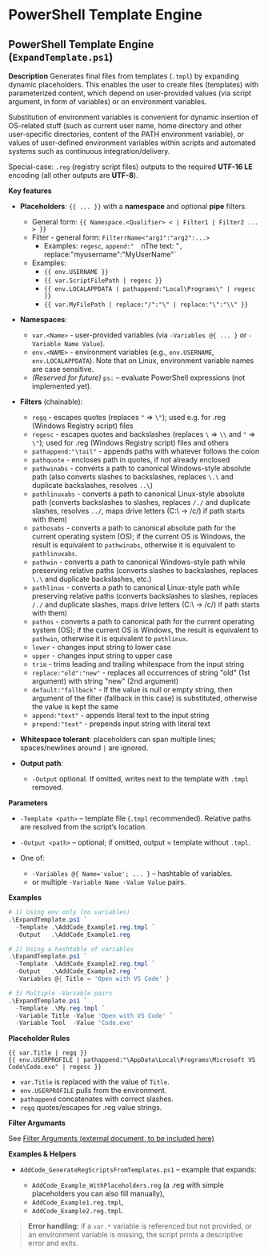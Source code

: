 
# PowerShell Template Engine

## PowerShell Template Engine (`ExpandTemplate.ps1`)

**Description**
Generates final files from templates (`.tmpl`) by expanding dynamic placeholders. This enables the user to create files (templates) with parameterized content, which depend on user-provided values (via script argument, in form of variables) or on environment variables.

Substitution of environment variables is convenient for dynamic insertion of OS-related stuff (such as current user name, home directory and other user-specific directories, content of the PATH environment variable), or values of user-defined environment variables within scripts and automated systems such as continuous integration/delivery.

Special-case: `.reg` (registry script files) outputs to the required **UTF-16 LE** encoding (all other outputs are **UTF-8**).

**Key features**

* **Placeholders**: `{{ ... }}` with a **namespace** and optional **pipe** filters.
  * General form: `{{ Namespace.<Qualifier> < | Filter1 | Filter2 ... > }}`
  * Filter - general form: `FilterrName<"arg1":"arg2":...>`
    * Examples: `regesc`, `append:"  `nThe text: "`, `replace:"myusername":"MyUserName"`
  * Examples:
    * `{{ env.USERNAME }}`
    * `{{ var.ScriptFilePath | regesc }}`
    * `{{ env.LOCALAPPDATA | pathappend:"Local\Programs\" | regesc }}`
    * `{{ var.MyFilePath | replace:"/":"\" | replace:"\":"\\" }}`
* **Namespaces**:
  * `var.<Name>` - user-provided variables (via `-Variables @{ ... }` or `-Variable Name Value`).
  * `env.<NAME>` - environment variables (e.g., `env.USERNAME`, `env.LOCALAPPDATA`). Note that on Linux, environment variable names are case sensitive.
  * *(Reserved for future)* `ps:` – evaluate PowerShell expressions (not implemented yet).
* **Filters** (chainable):
  * `regq` - escapes quotes (replaces `"` => `\"`); used e.g. for .reg (Windows Registry script) files
  * `regesc` - escapes quotes and backslashes (replaces `\` => `\\` and `"` => `\"`); used for .reg (Windows Registry script) files and others
  *  `pathappend:"\tail"` - appends paths with whatever follows the colon
  *  `pathquote` - encloses path in quotes, if not already enclosed
  * `pathwinabs` - converts a path to canonical Windows-style absolute path (also converts slashes to backslashes, replaces `\.\` and duplicate backslashes, resolves `..\`)
  * `pathlinuxabs` - converts a path to canonical Linux-style absolute path (converts backslashes to slashes, replaces `/./` and duplicate slashes, resolves `../`, maps drive letters (C:\ → /c/) if path starts with them)
  * `pathosabs` - converts a path to canonical absolute path for the current operating system (OS); if the current OS is Windows, the result is equivalent to `pathwinabs`, otherwise it is equivalent to `pathlinuxabs`.
  * `pathwin` - converts a path to canonical Windows-style path while preserving relative paths (converts slashes to backslashes, replaces `\.\` and duplicate backslashes, etc.)
  * `pathlinux` - converts a path to canonical Linux-style path while preserving relative paths (converts backslashes to slashes, replaces `/./` and duplicate slashes, maps drive letters (C:\ → /c/) if path starts with them)
  * `pathos` - converts a path to canonical path for the current operating system (OS); if the current OS is Windows, the result is equivalent to `pathwin`, otherwise it is equivalent to `pathlinux`.
  *  `lower` - changes input string to lower case
  *  `upper` - changes input string to upper case
  *  `trim` - trims leading and trailing whitespace from the input string
  * `replace:"old":"new"` - replaces all occurrences of string "old" (1st argument) with string "new" (2nd argument)
  * `default:"fallback"` - If the value is null or empty string, then argument of the filter (fallback in this case) is substituted, otherwise the value is kept the same
  * `append:"text"` - appends literal text to the input string
  * `prepend:"text"` - prepends input string with literal text
* **Whitespace tolerant**: placeholders can span multiple lines; spaces/newlines around `|` are ignored.
* **Output path**:

  * `-Output` optional. If omitted, writes next to the template with `.tmpl` removed.

**Parameters**

* `-Template <path>` – template file (`.tmpl` recommended). Relative paths are resolved from the script’s location.
* `-Output <path>` – optional; if omitted, output = template without `.tmpl`.
* One of:

  * `-Variables @{ Name='value'; ... }` – hashtable of variables.
  * or multiple `-Variable Name -Value Value` pairs.

**Examples**

```powershell
# 1) Using env only (no variables)
.\ExpandTemplate.ps1 `
  -Template .\AddCode_Example1.reg.tmpl `
  -Output   .\AddCode_Example1.reg

# 2) Using a hashtable of variables
.\ExpandTemplate.ps1 `
  -Template .\AddCode_Example2.reg.tmpl `
  -Output   .\AddCode_Example2.reg `
  -Variables @{ Title = 'Open with VS Code' }

# 3) Multiple -Variable pairs
.\ExpandTemplate.ps1 `
  -Template .\My.reg.tmpl `
  -Variable Title -Value 'Open with VS Code' `
  -Variable Tool  -Value 'Code.exe'
```

**Placeholder Rules**

```text
{{ var.Title | regq }}
{{ env.USERPROFILE | pathappend:"\AppData\Local\Programs\Microsoft VS Code\Code.exe" | regesc }}
```

* `var.Title` is replaced with the value of `Title`.
* `env.USERPROFILE` pulls from the environment.
* `pathappend` concatenates with correct slashes.
* `regq` quotes/escapes for .reg value strings.

**Filter Argumants**

See [Filter Arguments (external document, to be included here)](./FilterArguments.md)

**Examples & Helpers**

* `AddCode_GenerateRegScriptsFromTemplates.ps1` – example that expands:

  * `AddCode_Example_WithPlaceholders.reg` (a .reg with simple placeholders you can also fill manually),
  * `AddCode_Example1.reg.tmpl`,
  * `AddCode_Example2.reg.tmpl`.

> **Error handling:** if a `var.*` variable is referenced but not provided, or an environment variable is missing, the script prints a descriptive error and exits.


